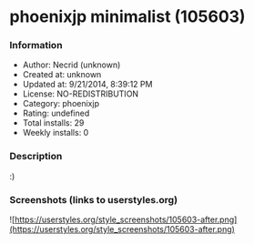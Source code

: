 # phoenixjp minimalist (105603)

### Information
- Author: Necrid (unknown)
- Created at: unknown
- Updated at: 9/21/2014, 8:39:12 PM
- License: NO-REDISTRIBUTION
- Category: phoenixjp
- Rating: undefined
- Total installs: 29
- Weekly installs: 0


### Description
:)


### Screenshots (links to userstyles.org)
![https://userstyles.org/style_screenshots/105603-after.png](https://userstyles.org/style_screenshots/105603-after.png)


